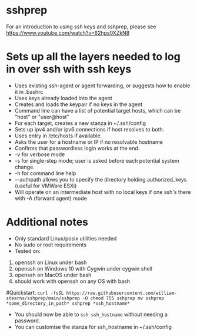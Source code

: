 # sshprep

For an introduction to using ssh keys and sshprep, please see https://www.youtube.com/watch?v=62hps0XZkN8

# Sets up all the layers needed to log in over ssh with ssh keys
- Uses existing ssh-agent or agent forwarding, or suggests how to enable it in .bashrc
- Uses keys already loaded into the agent
- Creates and loads the keypair if no keys in the agent
- Command line can have a list of potential target hosts, which can be "host" or "user@host"
- For each target, creates a new stanza in ~/.ssh/config
- Sets up ipv4 and/or ipv6 connections if host resolves to both.
- Uses entry in /etc/hosts if available.
- Asks the user for a hostname or IP if no resolvable hostname
- Confirms that passwordless login works at the end.
- -v for verbose mode
- -s for single-step mode; user is asked before each potential system change.
- -h for command line help
- --authpath allows you to specify the directory holding authorized_keys (useful for VMWare ESXi)
- Will operate on an intermediate host with no local keys if one ssh's there with -A (forward agent) mode

# Additional notes
- Only standard Linux/posix utilities needed
- No sudo or root requirements
- Tested on: 
1. openssh on Linux under bash
2. openssh on Windows 10 with Cygwin under cygwin shell
3. openssh on MacOS under bash
4. should work with openssh on any OS with bash


#Quickstart:
`curl -fsSL https://raw.githubusercontent.com/william-stearns/sshprep/main/sshprep -O
chmod 755 sshprep
mv sshprep *some_directory_in_path*
sshprep *ssh_hostname*`
- You should now be able to `ssh ssh_hostname` without needing a password.
- You can customise the stanza for ssh_hostname in ~/.ssh/config

